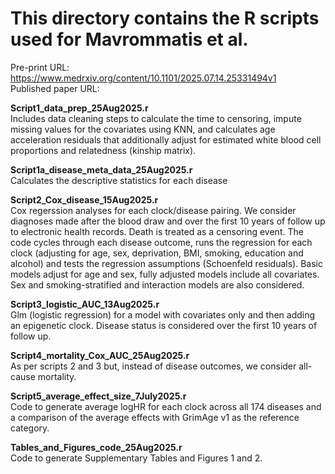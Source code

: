<h1>This directory contains the R scripts used for Mavrommatis et al. </h1>
 
 Pre-print URL: https://www.medrxiv.org/content/10.1101/2025.07.14.25331494v1 <br>
 Published paper URL: 

**Script1_data_prep_25Aug2025.r** <br>
Includes data cleaning steps to calculate the time to censoring, impute missing values for the covariates using KNN, and calculates age acceleration residuals that additionally adjust for estimated white blood cell proportions and relatedness (kinship matrix).

**Script1a_disease_meta_data_25Aug2025.r** <br>
Calculates the descriptive statistics for each disease 

**Script2_Cox_disease_15Aug2025.r** <br>
Cox regerssion analyses for each clock/disease pairing. We consider diagnoses made after the blood draw and over the first 10 years of follow up to electronic health records. Death is treated as a censoring event. The code cycles through each disease outcome, runs the regression for each clock (adjusting for age, sex, deprivation, BMI, smoking, education and alcohol) and tests the regression assumptions (Schoenfeld residuals). Basic models adjust for age and sex, fully adjusted models include all covariates. Sex and smoking-stratified and interaction models are also considered.

**Script3_logistic_AUC_13Aug2025.r** <br>
Glm (logistic regression) for a model with covariates only and then adding an epigenetic clock. Disease status is considered over the first 10 years of follow up.  

**Script4_mortality_Cox_AUC_25Aug2025.r** <br>
As per scripts 2 and 3 but, instead of disease outcomes, we consider all-cause mortality.

**Script5_average_effect_size_7July2025.r** <br>
Code to generate average logHR for each clock across all 174 diseases and a comparison of the average effects with GrimAge v1 as the reference category.

**Tables_and_Figures_code_25Aug2025.r** <br>
Code to generate Supplementary Tables and Figures 1 and 2.

